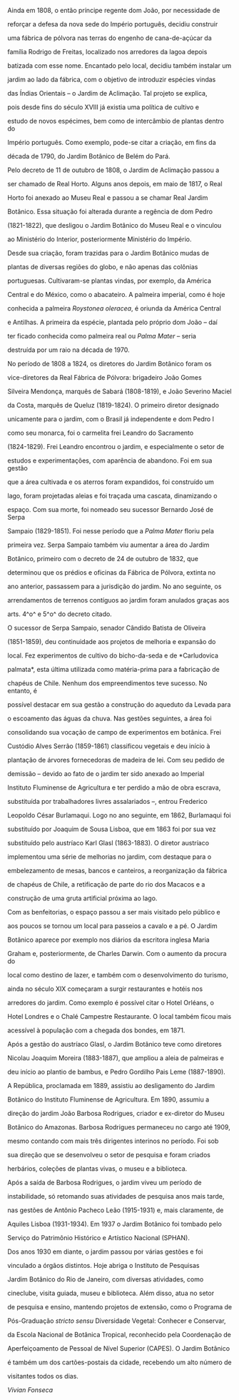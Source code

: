 

Ainda em 1808, o então príncipe regente dom João, por necessidade de

reforçar a defesa da nova sede do Império português, decidiu construir

uma fábrica de pólvora nas terras do engenho de cana-de-açúcar da

família Rodrigo de Freitas, localizado nos arredores da lagoa depois

batizada com esse nome. Encantado pelo local, decidiu também instalar um

jardim ao lado da fábrica, com o objetivo de introduzir espécies vindas

das Índias Orientais – o Jardim de Aclimação. Tal projeto se explica,

pois desde fins do século XVIII já existia uma política de cultivo e

estudo de novos espécimes, bem como de intercâmbio de plantas dentro do

Império português. Como exemplo, pode-se citar a criação, em fins da

década de 1790, do Jardim Botânico de Belém do Pará.



Pelo decreto de 11 de outubro de 1808, o Jardim de Aclimação passou a

ser chamado de Real Horto. Alguns anos depois, em maio de 1817, o Real

Horto foi anexado ao Museu Real e passou a se chamar Real Jardim

Botânico. Essa situação foi alterada durante a regência de dom Pedro

(1821-1822), que desligou o Jardim Botânico do Museu Real e o vinculou

ao Ministério do Interior, posteriormente Ministério do Império.



Desde sua criação, foram trazidas para o Jardim Botânico mudas de

plantas de diversas regiões do globo, e não apenas das colônias

portuguesas. Cultivaram-se plantas vindas, por exemplo, da América

Central e do México, como o abacateiro. A palmeira imperial, como é hoje

conhecida a palmeira *Roystonea oleracea*, é oriunda da América Central

e Antilhas. A primeira da espécie, plantada pelo próprio dom João – daí

ter ficado conhecida como palmeira real ou *Palma Mater* – seria

destruída por um raio na década de 1970.



No período de 1808 a 1824, os diretores do Jardim Botânico foram os

vice-diretores da Real Fábrica de Pólvora: brigadeiro João Gomes

Silveira Mendonça, marquês de Sabará (1808-1819), e João Severino Maciel

da Costa, marquês de Queluz (1819-1824). O primeiro diretor designado

unicamente para o jardim, com o Brasil já independente e dom Pedro I

como seu monarca, foi o carmelita frei Leandro do Sacramento

(1824-1829). Frei Leandro encontrou o jardim, e especialmente o setor de

estudos e experimentações, com aparência de abandono. Foi em sua gestão

que a área cultivada e os aterros foram expandidos, foi construído um

lago, foram projetadas aleias e foi traçada uma cascata, dinamizando o

espaço. Com sua morte, foi nomeado seu sucessor Bernardo José de Serpa

Sampaio (1829-1851). Foi nesse período que a *Palma Mater* floriu pela

primeira vez. Serpa Sampaio também viu aumentar a área do Jardim

Botânico, primeiro com o decreto de 24 de outubro de 1832, que

determinou que os prédios e oficinas da Fábrica de Pólvora, extinta no

ano anterior, passassem para a jurisdição do jardim. No ano seguinte, os

arrendamentos de terrenos contíguos ao jardim foram anulados graças aos

arts. 4^o^ e 5^o^ do decreto citado.



O sucessor de Serpa Sampaio, senador Cândido Batista de Oliveira

(1851-1859), deu continuidade aos projetos de melhoria e expansão do

local. Fez experimentos de cultivo do bicho-da-seda e de *Carludovica

palmata*, esta última utilizada como matéria-prima para a fabricação de

chapéus de Chile. Nenhum dos empreendimentos teve sucesso. No entanto, é

possível destacar em sua gestão a construção do aqueduto da Levada para

o escoamento das águas da chuva. Nas gestões seguintes, a área foi

consolidando sua vocação de campo de experimentos em botânica. Frei

Custódio Alves Serrão (1859-1861) classificou vegetais e deu início à

plantação de árvores fornecedoras de madeira de lei. Com seu pedido de

demissão – devido ao fato de o jardim ter sido anexado ao Imperial

Instituto Fluminense de Agricultura e ter perdido a mão de obra escrava,

substituída por trabalhadores livres assalariados –, entrou Frederico

Leopoldo César Burlamaqui. Logo no ano seguinte, em 1862, Burlamaqui foi

substituído por Joaquim de Sousa Lisboa, que em 1863 foi por sua vez

substituído pelo austríaco Karl Glasl (1863-1883). O diretor austríaco

implementou uma série de melhorias no jardim, com destaque para o

embelezamento de mesas, bancos e canteiros, a reorganização da fábrica

de chapéus de Chile, a retificação de parte do rio dos Macacos e a

construção de uma gruta artificial próxima ao lago.



Com as benfeitorias, o espaço passou a ser mais visitado pelo público e

aos poucos se tornou um local para passeios a cavalo e a pé. O Jardim

Botânico aparece por exemplo nos diários da escritora inglesa Maria

Graham e, posteriormente, de Charles Darwin. Com o aumento da procura do

local como destino de lazer, e também com o desenvolvimento do turismo,

ainda no século XIX começaram a surgir restaurantes e hotéis nos

arredores do jardim. Como exemplo é possível citar o Hotel Orléans, o

Hotel Londres e o Chalé Campestre Restaurante. O local também ficou mais

acessível à população com a chegada dos bondes, em 1871.



Após a gestão do austríaco Glasl, o Jardim Botânico teve como diretores

Nicolau Joaquim Moreira (1883-1887), que ampliou a aleia de palmeiras e

deu início ao plantio de bambus, e Pedro Gordilho Pais Leme (1887-1890).

A República, proclamada em 1889, assistiu ao desligamento do Jardim

Botânico do Instituto Fluminense de Agricultura. Em 1890, assumiu a

direção do jardim João Barbosa Rodrigues, criador e ex-diretor do Museu

Botânico do Amazonas. Barbosa Rodrigues permaneceu no cargo até 1909,

mesmo contando com mais três dirigentes interinos no período. Foi sob

sua direção que se desenvolveu o setor de pesquisa e foram criados

herbários, coleções de plantas vivas, o museu e a biblioteca.



Após a saída de Barbosa Rodrigues, o jardim viveu um período de

instabilidade, só retomando suas atividades de pesquisa anos mais tarde,

nas gestões de Antônio Pacheco Leão (1915-1931) e, mais claramente, de

Aquiles Lisboa (1931-1934). Em 1937 o Jardim Botânico foi tombado pelo

Serviço do Patrimônio Histórico e Artístico Nacional (SPHAN).



Dos anos 1930 em diante, o jardim passou por várias gestões e foi

vinculado a órgãos distintos. Hoje abriga o Instituto de Pesquisas

Jardim Botânico do Rio de Janeiro, com diversas atividades, como

cineclube, visita guiada, museu e biblioteca. Além disso, atua no setor

de pesquisa e ensino, mantendo projetos de extensão, como o Programa de

Pós-Graduação *stricto sensu* Diversidade Vegetal: Conhecer e Conservar,

da Escola Nacional de Botânica Tropical, reconhecido pela Coordenação de

Aperfeiçoamento de Pessoal de Nível Superior (CAPES). O Jardim Botânico

é também um dos cartões-postais da cidade, recebendo um alto número de

visitantes todos os dias.



*Vivian Fonseca*



